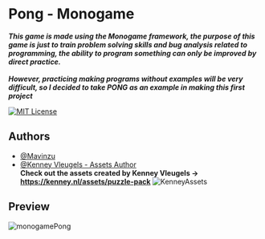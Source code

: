 
# Pong - Monogame

***This game is made using the Monogame framework, the purpose of this game is just to train problem solving skills and bug analysis related to programming, the ability to program something can only be improved by direct practice.*** <br> <br>
***However, practicing making programs without examples will be very difficult, so I decided to take *PONG* as an example in making this first project***

[![MIT License](https://img.shields.io/badge/License-MIT-green.svg)](https://choosealicense.com/licenses/mit/)



## Authors

- [@Mavinzu](https://github.com/Mavinzu)
- [@Kenney Vleugels - Assets Author](https://kenney.nl/) <br>
**Check out the assets created by Kenney Vleugels -> https://kenney.nl/assets/puzzle-pack**
  ![KenneyAssets](https://github.com/user-attachments/assets/83d5df0c-5744-4d3f-8dff-fabdd2111f52)


## Preview
![monogamePong](https://github.com/user-attachments/assets/20b52fc8-84e1-4bd6-b1a0-6c656a96e27c)
